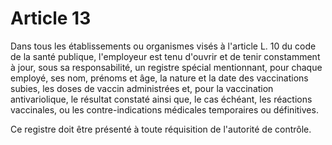 # Article 13

Dans tous les établissements ou organismes visés à l'article L. 10 du code de la santé publique, l'employeur est tenu d'ouvrir et de tenir constamment à jour, sous sa responsabilité, un registre spécial mentionnant, pour chaque employé, ses nom, prénoms et âge, la nature et la date des vaccinations subies, les doses de vaccin administrées et, pour la vaccination antivariolique, le résultat constaté ainsi que, le cas échéant, les réactions vaccinales, ou les contre-indications médicales temporaires ou définitives.

Ce registre doit être présenté à toute réquisition de l'autorité de contrôle.
